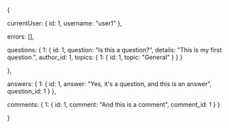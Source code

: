 
{

  currentUser: {
    id: 1,
    username: "user1"
  },

  errors: [],

  questions: {
    1: {
      id: 1,
      question: "Is this a question?",
      details: "This is my first question.",
      author_id: 1,
      topics: {
        1: {
          id: 1,
          topic: "General"
        }
      }
    }

  },

  answers: {
    1: {
      id: 1,
      answer: "Yes, it's a question, and this is an answer",
      question_id: 1
    }
  },

  comments: {
    1: {
      id: 1,
      comment: "And this is a comment",
      comment_id: 1
    }
  }


}
